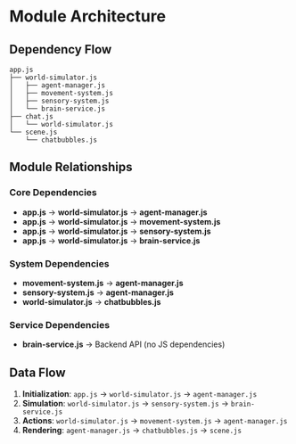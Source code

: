 # Module Architecture

## Dependency Flow

```
app.js
├── world-simulator.js
│   ├── agent-manager.js
│   ├── movement-system.js
│   ├── sensory-system.js
│   └── brain-service.js
├── chat.js
│   └── world-simulator.js
└── scene.js
    └── chatbubbles.js
```

## Module Relationships

### Core Dependencies
- **app.js** → **world-simulator.js** → **agent-manager.js**
- **app.js** → **world-simulator.js** → **movement-system.js**
- **app.js** → **world-simulator.js** → **sensory-system.js**
- **app.js** → **world-simulator.js** → **brain-service.js**

### System Dependencies
- **movement-system.js** → **agent-manager.js**
- **sensory-system.js** → **agent-manager.js**
- **world-simulator.js** → **chatbubbles.js**

### Service Dependencies
- **brain-service.js** → Backend API (no JS dependencies)

## Data Flow

1. **Initialization**: `app.js` → `world-simulator.js` → `agent-manager.js`
2. **Simulation**: `world-simulator.js` → `sensory-system.js` → `brain-service.js`
3. **Actions**: `world-simulator.js` → `movement-system.js` → `agent-manager.js`
4. **Rendering**: `agent-manager.js` → `chatbubbles.js` → `scene.js`

